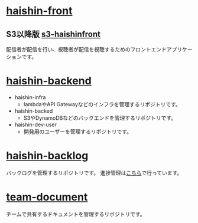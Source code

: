 # [haishin-front](https://github.com/sotuken-ichihara-han/haishin-front)
## S3以降版 [s3-haishinfront](https://github.com/sotuken-ichihara-han/s3-haishinfront)
  配信者が配信を行い、視聴者が配信を視聴するためのフロントエンドアプリケーションです。

# [haishin-backend](https://github.com/sotuken-ichihara-han/haishin-backend)
  - haishin-infra
    - lambdaやAPI Gatewayなどのインフラを管理するリポジトリです。
  - haishin-backed
    - S3やDynamoDBなどのバックエンドを管理するリポジトリです。
  - haishin-dev-user
    - 開発用のユーザーを管理するリポジトリです。
# [haishin-backlog](https://github.com/sotuken-ichihara-han/haishin-backlog)
  バックログを管理するリポジトリです。
  進捗管理は[こちら](https://github.com/orgs/sotuken-ichihara-han/projects/1)で行っています。

# [team-document](https://github.com/sotuken-ichihara-han/team-document)
  チームで共有するドキュメントを管理するリポジトリです。

